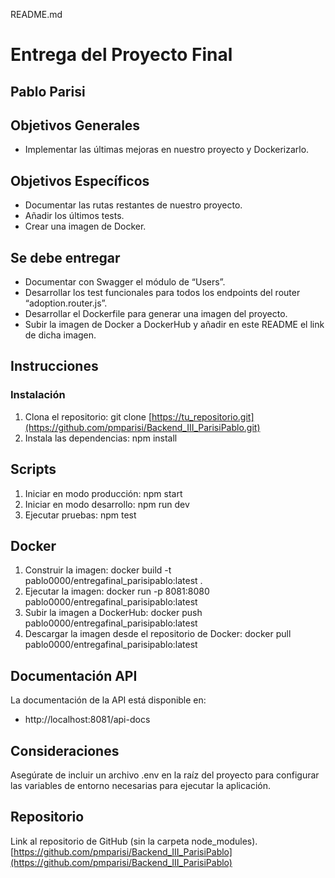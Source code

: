 README.md

# Entrega del Proyecto Final
## Pablo Parisi

## Objetivos Generales
- Implementar las últimas mejoras en nuestro proyecto y Dockerizarlo.

## Objetivos Específicos
- Documentar las rutas restantes de nuestro proyecto.
- Añadir los últimos tests.
- Crear una imagen de Docker.

## Se debe entregar
- Documentar con Swagger el módulo de “Users”.
- Desarrollar los test funcionales para todos los endpoints del router “adoption.router.js”.
- Desarrollar el Dockerfile para generar una imagen del proyecto.
- Subir la imagen de Docker a DockerHub y añadir en este README el link de dicha imagen.

## Instrucciones
### Instalación
1. Clona el repositorio:
   git clone [https://tu_repositorio.git](https://github.com/pmparisi/Backend_III_ParisiPablo.git)
2. Instala las dependencias:
   npm install
   
## Scripts
1. Iniciar en modo producción:
npm start
2. Iniciar en modo desarrollo:
npm run dev
3. Ejecutar pruebas:
npm test

## Docker
1. Construir la imagen:
   docker build -t pablo0000/entregafinal_parisipablo:latest .
2. Ejecutar la imagen:
   docker run -p 8081:8080 pablo0000/entregafinal_parisipablo:latest
3. Subir la imagen a DockerHub:
   docker push pablo0000/entregafinal_parisipablo:latest
4. Descargar la imagen desde el repositorio de Docker:
   docker pull pablo0000/entregafinal_parisipablo:latest
   
## Documentación API
La documentación de la API está disponible en:
* http://localhost:8081/api-docs

## Consideraciones
Asegúrate de incluir un archivo .env en la raíz del proyecto para configurar las variables de entorno necesarias para ejecutar la aplicación.

## Repositorio
Link al repositorio de GitHub (sin la carpeta node_modules).
[https://github.com/pmparisi/Backend_III_ParisiPablo](https://github.com/pmparisi/Backend_III_ParisiPablo)
